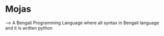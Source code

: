 # Mojas
--> A Bengali Programming Language where all syntax in Bengali language and it is written python
